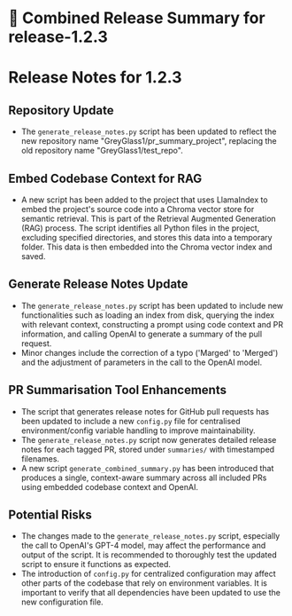 # 🚀 Combined Release Summary for release-1.2.3

# Release Notes for 1.2.3

## Repository Update
- The `generate_release_notes.py` script has been updated to reflect the new repository name "GreyGlass1/pr_summary_project", replacing the old repository name "GreyGlass1/test_repo".

## Embed Codebase Context for RAG
- A new script has been added to the project that uses LlamaIndex to embed the project's source code into a Chroma vector store for semantic retrieval. This is part of the Retrieval Augmented Generation (RAG) process. The script identifies all Python files in the project, excluding specified directories, and stores this data into a temporary folder. This data is then embedded into the Chroma vector index and saved.

## Generate Release Notes Update
- The `generate_release_notes.py` script has been updated to include new functionalities such as loading an index from disk, querying the index with relevant context, constructing a prompt using code context and PR information, and calling OpenAI to generate a summary of the pull request. 
- Minor changes include the correction of a typo ('Marged' to 'Merged') and the adjustment of parameters in the call to the OpenAI model.

## PR Summarisation Tool Enhancements
- The script that generates release notes for GitHub pull requests has been updated to include a new `config.py` file for centralised environment/config variable handling to improve maintainability. 
- The `generate_release_notes.py` script now generates detailed release notes for each tagged PR, stored under `summaries/` with timestamped filenames.
- A new script `generate_combined_summary.py` has been introduced that produces a single, context-aware summary across all included PRs using embedded codebase context and OpenAI.

## Potential Risks
- The changes made to the `generate_release_notes.py` script, especially the call to OpenAI's GPT-4 model, may affect the performance and output of the script. It is recommended to thoroughly test the updated script to ensure it functions as expected.
- The introduction of `config.py` for centralized configuration may affect other parts of the codebase that rely on environment variables. It is important to verify that all dependencies have been updated to use the new configuration file.